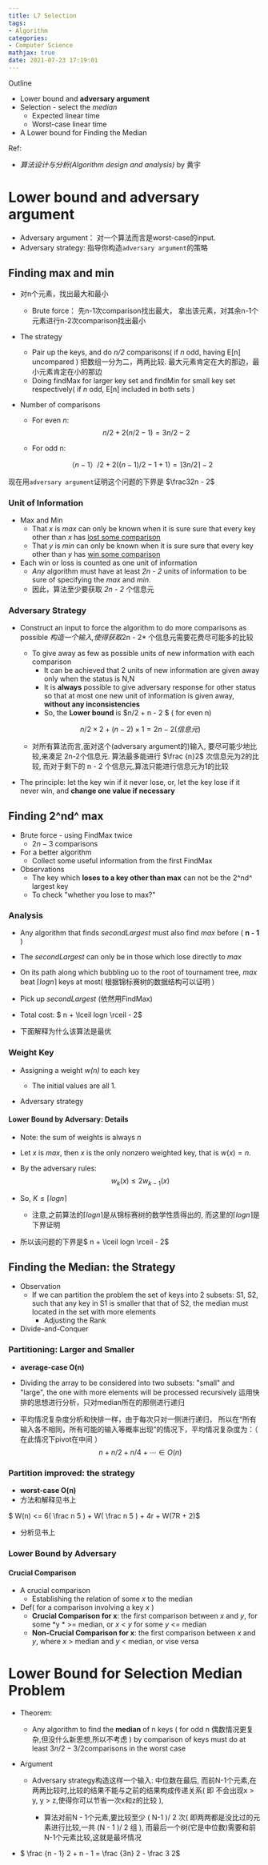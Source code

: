```yaml
---
title: L7 Selection
tags: 
- Algorithm
categories: 
- Computer Science
mathjax: true
date: 2021-07-23 17:19:01
---
```



Outline

* Lower bound and **adversary argument**
* Selection - select the *median*
  * Expected linear time
  * Worst-case linear time
* A Lower bound for Finding the Median

Ref:

* *算法设计与分析(Algorithm design and analysis)* by 黄宇

<!--more-->

# Lower bound and adversary argument

* Adversary argument： 对一个算法而言是worst-case的input. 
* Adversary strategy: 指导你构造`adversary argument`的策略

## Finding max and min

* 对n个元素，找出最大和最小
  * Brute force： 先n-1次comparison找出最大， 拿出该元素，对其余n-1个元素进行n-2次comparison找出最小

* The strategy

  * Pair up the keys, and do <i>n/2</i> comparisons( if <i>n</i> odd, having E[n] uncompared ) 把数组一分为二，两两比较. 最大元素肯定在大的那边，最小元素肯定在小的那边
  * Doing findMax for larger key set and findMin for small key set respectively( if <i>n</i> odd, E[n] included in both sets )

* Number of comparisons

  * For even <i>n</i>: 
    $$
    n/2 + 2(n/2 - 1) = 3n/2 - 2
    $$

  * For odd n:

  $$
  （n-1）/2 + 2( (n-1)/2 - 1 + 1 ) = \rceil 3n/2 \rceil - 2
  $$

  


现在用`adversary argument`证明这个问题的下界是 $\frac32n - 2$​

### Unit of Information

* Max and Min
  * That *x* is *max* can only be known when it is sure sure that every key other than *x* has <u>lost some comparison</u>
  * That *y* is *min* can only be known when it is sure sure that every key other than *y* has <u>win some comparison</u>
* Each win or loss is counted as one unit of information
  * *Any* algorithm must have at least *2n - 2* units of information to be sure of specifying the *max* and *min*.
  * 因此，算法至少要获取 *2n - 2* 个信息元

### Adversary Strategy

* Construct an input to force the algorithm to do more comparisons as possible *构造一个输入,使得获取*2n - 2* 个信息元需要花费尽可能多的比较

  * To give away as few as possible units of new information with each comparison
    * It can be achieved that 2 units of new information are given away only when the status is N,N
    * It is **always** possible to give adversary response for other status so that at most one new unit of  information is given away, **without any inconsistencies**
    * So, the **Lower bound** is $n/2 + n - 2 $ ( for even n)

  
  $$
  n/2 \times 2 + ( n - 2 ) \times 1 = 2n - 2 (信息元)
  $$
  

  * 对所有算法而言,面对这个(adversary argument的)输入, 要尽可能少地比较,来凑足 2n-2个信息元. 算法最多能进行 $\frac {n}2$ 次信息元为2的比较, 而对于剩下的 n - 2 个信息元,算法只能进行信息元为1的比较

* The principle: let the key win if it never lose, or, let the key lose if it never win, and **change one value if necessary**

  

  

## Finding 2^nd^ max

* Brute force - using FindMax twice
  * $2n-3$ comparisons
* For a better algorithm
  * Collect some useful information from the first FindMax
* Observations
  * The key which **loses to a key other than max**  can not be the 2^nd^ largest key
  * To check "whether you lose to max?"

### Analysis

* Any algorithm that finds *secondLargest* must also find *max* before (  **n - 1** )

* The *secondLargest* can only be in those which lose directly to *max*
* On its path along which bubbling uo to the root of tournament tree, *max* beat $\lceil logn \rceil$ keys at most( 根据锦标赛树的数据结构可以证明 )
* Pick up  *secondLargest* (依然用FindMax)
* Total cost: $ n + \lceil logn \rceil - 2$​

* 下面解释为什么该算法是最优

### Weight Key

* Assigning a weight *w(n)* to each key

  * The initial values are all 1.

* Adversary strategy

  
#### Lower Bound by Adversary: Details

* Note: the sum of weights is always *n*

* Let *x* is *max*, then *x* is the only nonzero weighted key, that is $w(x) = n$​.

* By the adversary rules:
  $$
  w_k(x) \le 2w_{k - 1}(x)
  $$

* So, $K \le \lceil logn\rceil$​ 

  * 注意,之前算法的$\lceil logn\rceil$是从锦标赛树的数学性质得出的, 而这里的$\lceil logn\rceil$是下界证明

* 所以该问题的下界是$ n + \lceil logn \rceil - 2$

## Finding the Median: the Strategy

* Observation
  * If we can partition the problem the set of keys into 2 subsets: S1, S2, such that any key in S1 is smaller that that of S2, the median must located in the set with more elements
    * Adjusting the Rank
* Divide-and-Conquer

### Partitioning: Larger and Smaller

* **average-case O(n)**

* Dividing the array to be considered into two subsets: "small"  and "large", the one with more elements will be processed recursively 运用快排的思想进行分析，只对median所在的那侧进行递归

* 平均情况复杂度分析和快排一样，由于每次只对一侧进行递归， 所以在“所有输入各不相同，所有可能的输入等概率出现”的情况下，平均情况复杂度为：（ 在此情况下pivot在中间 ）
  $$
  n + n/2 + n/4 + \cdots \in O(n)
  $$
  

### Partition improved: the strategy

* **worst-case O(n)**
* 方法和解释见书上

$ W(n) <= 6( \frac n 5 ) + W( \frac n 5 ) + 4r + W(7R + 2)$

* 分析见书上

### Lower Bound by Adversary

#### Crucial Comparison

* A crucial comparison
  * Establishing the relation of some *x* to the median
* Def( for a comparison involving a key *x* )
  * **Crucial Comparison for x**: the first comparison between *x* and *y*, for some *y * >= median, or *x* < *y* for some *y* <= median
  * **Non-Crucial Comparison for x**: the first comparison between *x* and *y*, where *x* > median and  *y* < median, or vise versa

# Lower Bound for Selection Median Problem

* Theorem:

  * Any algorithm to find the **median** of n keys ( for odd n 偶数情况更复杂,但没什么新思想,所以不考虑 ) by comparison of keys must  do at least $3n/2 - 3/2$​​ comparisons in the worst case

* Argument

  * Adversary strategy构造这样一个输入: 中位数在最后, 而前N-1个元素,在两两比较时,比较的结果不能与之前的结果构成传递关系( 即 不会出现x > y, y > z,使得你可以节省一次x和z的比较 ), 

    * 算法对前N - 1个元素,要比较至少 ( N-1 )/ 2 次( 即两两都是没比过的元素进行比较,一共 (N - 1 )/ 2  组 ), 而最后一个树(它是中位数)需要和前N-1个元素比较,这就是最坏情况

    

* $ \frac {n - 1}  2 + n - 1 = \frac {3n} 2 - \frac 3 2$

